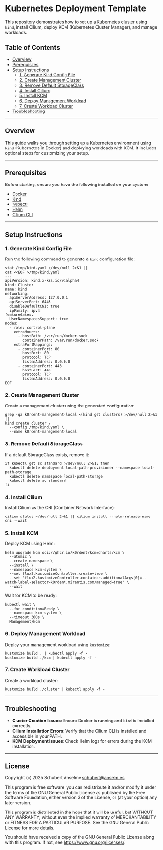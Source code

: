 # Kubernetes Deployment Template

This repository demonstrates how to set up a Kubernetes cluster using `kind`, install Cilium, deploy KCM (Kubernetes Cluster Manager), and manage workloads.

## Table of Contents

- [Overview](#overview)
- [Prerequisites](#prerequisites)
- [Setup Instructions](#setup-instructions)
  - [1. Generate Kind Config File](#1-generate-kind-config-file)
  - [2. Create Management Cluster](#2-create-management-cluster)
  - [3. Remove Default StorageClass](#3-remove-default-storageclass)
  - [4. Install Cilium](#4-install-cilium)
  - [5. Install KCM](#5-install-kcm)
  - [6. Deploy Management Workload](#6-deploy-management-workload)
  - [7. Create Workload Cluster](#7-create-workload-cluster)
- [Troubleshooting](#troubleshooting)

---

## Overview

This guide walks you through setting up a Kubernetes environment using `kind` (Kubernetes in Docker) and deploying workloads with KCM. It includes optional steps for customizing your setup.

---

## Prerequisites

Before starting, ensure you have the following installed on your system:

- [Docker](https://www.docker.com/)
- [Kind](https://kind.sigs.k8s.io/)
- [Kubectl](https://kubernetes.io/docs/tasks/tools/)
- [Helm](https://helm.sh/)
- [Cilium CLI](https://docs.cilium.io/en/stable/gettingstarted/k8s-install-default/)

---

## Setup Instructions

### 1. Generate Kind Config File

Run the following command to generate a `kind` configuration file:

```shell
stat /tmp/kind.yaml >/dev/null 2>&1 ||
cat <<EOF >/tmp/kind.yaml
---
apiVersion: kind.x-k8s.io/v1alpha4
kind: Cluster
name: kind
networking:
  apiServerAddress: 127.0.0.1
  apiServerPort: 6443
  disableDefaultCNI: true
  ipFamily: ipv4
featureGates:
  UserNamespacesSupport: true
nodes:
  - role: control-plane
    extraMounts:
      - hostPath: /var/run/docker.sock
        containerPath: /var/run/docker.sock
    extraPortMappings:
      - containerPort: 80
        hostPort: 80
        protocol: TCP
        listenAddress: 0.0.0.0
      - containerPort: 443
        hostPort: 443
        protocol: TCP
        listenAddress: 0.0.0.0
EOF
```

### 2. Create Management Cluster

Create a management cluster using the generated configuration:

```shell
grep -qa k0rdent-management-local <(kind get clusters) >/dev/null 2>&1 ||
kind create cluster \
  --config /tmp/kind.yaml \
  --name k0rdent-management-local
```

### 3. Remove Default StorageClass

If a default StorageClass exists, remove it:

```shell
if kubectl get sc standard >/dev/null 2>&1; then
  kubectl delete deployment local-path-provisioner --namespace local-path-storage
  kubectl delete namespace local-path-storage
  kubectl delete sc standard
fi
```

### 4. Install Cilium

Install Cilium as the CNI (Container Network Interface):

```shell
cilium status >/dev/null 2>&1 || cilium install --helm-release-name cni --wait
```

### 5. Install KCM

Deploy KCM using Helm:

```shell
helm upgrade kcm oci://ghcr.io/k0rdent/kcm/charts/kcm \
  --atomic \
  --create-namespace \
  --install \
  --namespace kcm-system \
  --set flux2.kustomizeController.create=true \
  --set 'flux2.kustomizeController.container.additionalArgs[0]=--watch-label-selector=k0rdent.mirantis.com/managed=true' \
  --wait
```

Wait for KCM to be ready:

```shell
kubectl wait \
  --for condition=Ready \
  --namespace kcm-system \
  --timeout 360s \
  Management/kcm
```

### 6. Deploy Management Workload

Deploy your management workload using `kustomize`:

```shell
kustomize build . | kubectl apply -f -
kustomize build ./kcm | kubectl apply -f -
```

### 7. Create Workload Cluster

Create a workload cluster:

```shell
kustomize build ./cluster | kubectl apply -f -
```

---

## Troubleshooting

- **Cluster Creation Issues**: Ensure Docker is running and `kind` is installed correctly.
- **Cilium Installation Errors**: Verify that the Cilium CLI is installed and accessible in your PATH.
- **KCM Deployment Issues**: Check Helm logs for errors during the KCM installation.

---

## License

Copyright (c) 2025 Schubert Anselme <schubert@anselm.es>

This program is free software: you can redistribute it and/or modify
it under the terms of the GNU General Public License as published by
the Free Software Foundation, either version 3 of the License, or
(at your option) any later version.

This program is distributed in the hope that it will be useful,
but WITHOUT ANY WARRANTY; without even the implied warranty of
MERCHANTABILITY or FITNESS FOR A PARTICULAR PURPOSE. See the
GNU General Public License for more details.

You should have received a copy of the GNU General Public License
along with this program. If not, see <https://www.gnu.org/licenses/>.
